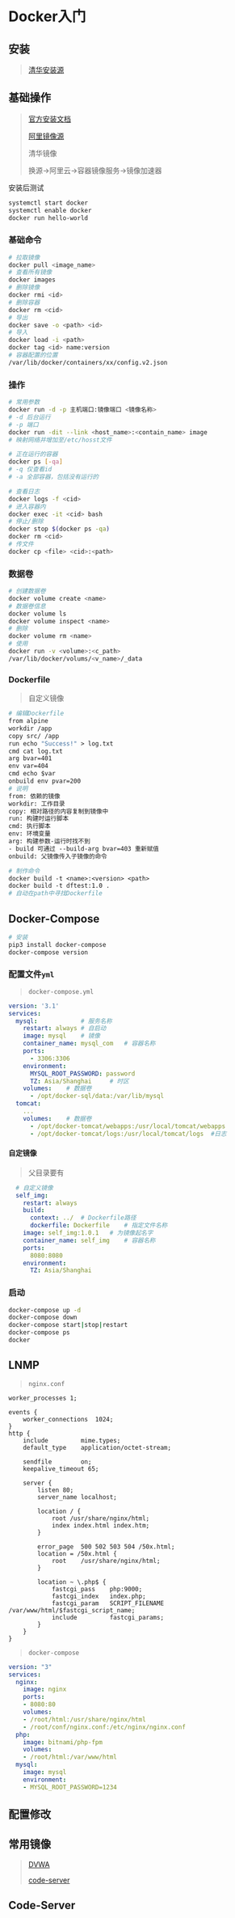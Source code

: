 <!-- 
title: Docker
sort: 
--> 

# Docker入门

## 安装

> [清华安装源](https://mirrors.tuna.tsinghua.edu.cn/help/docker-ce/)

## 基础操作

> [官方安装文档](https://docs.docker.com/engine/install/)
>
> [阿里镜像源](https://developer.aliyun.com/mirror/docker-ce)
>
> 清华镜像
>
> 换源->阿里云->容器镜像服务->镜像加速器

安装后测试

```bash
systemctl start docker
systemctl enable docker
docker run hello-world
```

### 基础命令

```bash
# 拉取镜像
docker pull <image_name>
# 查看所有镜像
docker images
# 删除镜像
docker rmi <id>
# 删除容器
docker rm <cid>
# 导出
docker save -o <path> <id>
# 导入
docker load -i <path>
docker tag <id> name:version
# 容器配置的位置
/var/lib/docker/containers/xx/config.v2.json
```

### 操作

```bash
# 常用参数
docker run -d -p 主机端口:镜像端口 <镜像名称>
# -d 后台运行
# -p 端口
docker run -dit --link <host_name>:<contain_name> image
# 映射网络并增加至/etc/hosst文件

# 正在运行的容器
docker ps [-qa]
# -q 仅查看id 
# -a 全部容器，包括没有运行的

# 查看日志
docker logs -f <cid>
# 进入容器内
docker exec -it <cid> bash
# 停止/删除
docker stop $(docker ps -qa)
docker rm <cid>
# 传文件
docker cp <file> <cid>:<path>
```

### 数据卷

```bash
# 创建数据卷
docker volume create <name>
# 数据卷信息
docker volume ls
docker volume inspect <name>
# 删除
docker volume rm <name>
# 使用
docker run -v <volume>:<c_path>
/var/lib/docker/volums/<v_name>/_data
```

### Dockerfile

> 自定义镜像

```dockerfile
# 编辑Dockerfile
from alpine
workdir /app
copy src/ /app
run echo "Success!" > log.txt
cmd cat log.txt
arg bvar=401
env var=404
cmd echo $var
onbuild env pvar=200
# 说明
from: 依赖的镜像
workdir: 工作目录
copy: 相对路径的内容复制到镜像中
run: 构建时运行脚本
cmd: 执行脚本
env: 环境变量
arg: 构建参数-运行时找不到
- build 可通过 --build-arg bvar=403 重新赋值
onbuild: 父镜像传入子镜像的命令

# 制作命令
docker build -t <name>:<version> <path>
docker build -t dftest:1.0 .
# 自动在path中寻找Dockerfile
```

## Docker-Compose

```bash
# 安装
pip3 install docker-compose
docker-compose version
```

### 配置文件`yml`

> `docker-compose.yml`

```yml
version: '3.1'
services:
  mysql:			# 服务名称
    restart: always	# 自启动
    image: mysql	# 镜像
    container_name: mysql_com	# 容器名称
    ports:
      - 3306:3306
    environment:
      MYSQL_ROOT_PASSWORD: password
      TZ: Asia/Shanghai		# 时区
    volumes:	# 数据卷
      - /opt/docker-sql/data:/var/lib/mysql
  tomcat:
  	...
  	volumes:	# 数据卷
      - /opt/docker-tomcat/webapps:/usr/local/tomcat/webapps
      - /opt/docker-tomcat/logs:/usr/local/tomcat/logs	#日志

```

#### 自定镜像

> 父目录要有

```yml
  # 自定义镜像
  self_img:	
    restart: always
    build:
      context: ../	# Dockerfile路径
      dockerfile: Dockerfile	# 指定文件名称
    image: self_img:1.0.1	# 为镜像起名字
    container_name: self_img	# 容器名称
    ports:
      8080:8080
    environment:
      TZ: Asia/Shanghai
```

### 启动

```bash
docker-compose up -d
docker-compose down
docker-compose start|stop|restart
docker-compose ps
docker
```

## LNMP

> `nginx.conf`

```nginx
worker_processes 1;

events {
    worker_connections  1024;
}
http {
    include			mime.types;
    default_type	application/octet-stream;
    
    sendfile		on;
    keepalive_timeout 65;
    
    server {
        listen 80;
        server_name localhost;
        
        location / {
            root /usr/share/nginx/html;
            index index.html index.htm;
        }
        
        error_page  500 502 503 504 /50x.html;
        location = /50x.html {
            root	/usr/share/nginx/html;
        }
        
        location ~ \.php$ {
            fastcgi_pass 	php:9000;
            fastcgi_index 	index.php;
            fastcgi_param 	SCRIPT_FILENAME	/var/www/html/$fastcgi_script_name;
            include 		fastcgi_params;
        }
    }
}
```

> `docker-compose`

```yml
version: "3"
services:
  nginx:
    image: nginx
    ports:
    - 8080:80
    volumes:
    - /root/html:/usr/share/nginx/html
    - /root/conf/nginx.conf:/etc/nginx/nginx.conf
  php:
    image: bitnami/php-fpm
    volumes:
    - /root/html:/var/www/html
  mysql:
    image: mysql
    environment:
    - MYSQL_ROOT_PASSWORD=1234
```

## 配置修改

## 常用镜像

> [DVWA](https://hub.docker.com/r/citizenstig/dvwa)
>
> [code-server](https://hub.docker.com/r/codercom/code-server)

## Code-Server